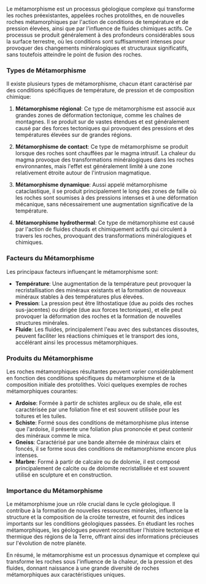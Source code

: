 Le métamorphisme est un processus géologique complexe qui transforme les roches préexistantes, appelées roches protolithes, en de nouvelles roches métamorphiques par l'action de conditions de température et de pression élevées, ainsi que par l'influence de fluides chimiques actifs. Ce processus se produit généralement à des profondeurs considérables sous la surface terrestre, où les conditions sont suffisamment intenses pour provoquer des changements minéralogiques et structuraux significatifs, sans toutefois atteindre le point de fusion des roches.

### Types de Métamorphisme

Il existe plusieurs types de métamorphisme, chacun étant caractérisé par des conditions spécifiques de température, de pression et de composition chimique:

1. **Métamorphisme régional**: Ce type de métamorphisme est associé aux grandes zones de déformation tectonique, comme les chaînes de montagnes. Il se produit sur de vastes étendues et est généralement causé par des forces tectoniques qui provoquent des pressions et des températures élevées sur de grandes régions.

2. **Métamorphisme de contact**: Ce type de métamorphisme se produit lorsque des roches sont chauffées par le magma intrusif. La chaleur du magma provoque des transformations minéralogiques dans les roches environnantes, mais l'effet est généralement limité à une zone relativement étroite autour de l'intrusion magmatique.

3. **Métamorphisme dynamique**: Aussi appelé métamorphisme cataclastique, il se produit principalement le long des zones de faille où les roches sont soumises à des pressions intenses et à une déformation mécanique, sans nécessairement une augmentation significative de la température.

4. **Métamorphisme hydrothermal**: Ce type de métamorphisme est causé par l'action de fluides chauds et chimiquement actifs qui circulent à travers les roches, provoquant des transformations minéralogiques et chimiques.

### Facteurs du Métamorphisme

Les principaux facteurs influençant le métamorphisme sont:

- **Température**: Une augmentation de la température peut provoquer la recristallisation des minéraux existants et la formation de nouveaux minéraux stables à des températures plus élevées.
- **Pression**: La pression peut être lithostatique (due au poids des roches sus-jacentes) ou dirigée (due aux forces tectoniques), et elle peut provoquer la déformation des roches et la formation de nouvelles structures minérales.
- **Fluide**: Les fluides, principalement l'eau avec des substances dissoutes, peuvent faciliter les réactions chimiques et le transport des ions, accélérant ainsi les processus métamorphiques.

### Produits du Métamorphisme

Les roches métamorphiques résultantes peuvent varier considérablement en fonction des conditions spécifiques du métamorphisme et de la composition initiale des protolithes. Voici quelques exemples de roches métamorphiques courantes:

- **Ardoise**: Formée à partir de schistes argileux ou de shale, elle est caractérisée par une foliation fine et est souvent utilisée pour les toitures et les tuiles.
- **Schiste**: Formé sous des conditions de métamorphisme plus intense que l'ardoise, il présente une foliation plus prononcée et peut contenir des minéraux comme le mica.
- **Gneiss**: Caractérisé par une bande alternée de minéraux clairs et foncés, il se forme sous des conditions de métamorphisme encore plus intenses.
- **Marbre**: Formé à partir de calcaire ou de dolomie, il est composé principalement de calcite ou de dolomite recristallisée et est souvent utilisé en sculpture et en construction.

### Importance du Métamorphisme

Le métamorphisme joue un rôle crucial dans le cycle géologique. Il contribue à la formation de nouvelles ressources minérales, influence la structure et la composition de la croûte terrestre, et fournit des indices importants sur les conditions géologiques passées. En étudiant les roches métamorphiques, les géologues peuvent reconstituer l'histoire tectonique et thermique des régions de la Terre, offrant ainsi des informations précieuses sur l'évolution de notre planète.

En résumé, le métamorphisme est un processus dynamique et complexe qui transforme les roches sous l'influence de la chaleur, de la pression et des fluides, donnant naissance à une grande diversité de roches métamorphiques aux caractéristiques uniques.